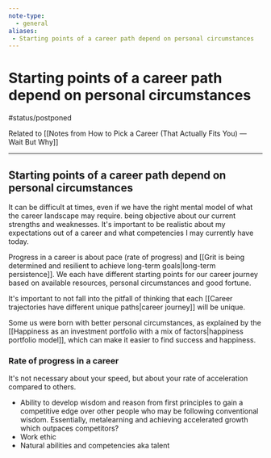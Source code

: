 ```yaml
---
note-type:
  - general
aliases: 
 - Starting points of a career path depend on personal circumstances
---
```


# Starting points of a career path depend on personal circumstances

#status/postponed 

Related to [[Notes from How to Pick a Career (That Actually Fits You) — Wait But Why]]

---

## Starting points of a career path depend on personal circumstances

It can be difficult at times, even if we have the right mental model of what the career landscape may require. being objective about our current strengths and weaknesses. It's important to be realistic about my expectations out of a career and what competencies I may currently have today.

Progress in a career is about pace (rate of progress) and [[Grit is being determined and resilient to achieve long-term goals|long-term persistence]]. We each have different starting points for our career journey based on available resources, personal circumstances and good fortune.

It's important to not fall into the pitfall of thinking that each [[Career trajectories have different unique paths|career journey]] will be unique.

Some us were born with better personal circumstances, as explained by the [[Happiness as an investment portfolio with a mix of factors|happiness portfolio model]], which can make it easier to find success and happiness.

### Rate of progress in a career

It's not necessary about your speed, but about your rate of acceleration compared to others.

- Ability to develop wisdom and reason from first principles to gain a competitive edge over other people who may be following conventional wisdom. Essentially, metalearning and achieving accelerated growth which outpaces competitors?
- Work ethic
- Natural abilities and competencies aka talent

